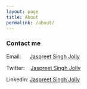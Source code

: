 ```yaml
---
layout: page
title: About
permalink: /about/
---
```

### Contact me
Email:&nbsp;&nbsp;&nbsp;&nbsp;&nbsp;&nbsp;[Jaspreet Singh Jolly](mailto:jaspreet.jolly@microsoft.com)

Twitter:&nbsp;&nbsp;&nbsp;&nbsp;[Jaspreet Singh Jolly](https://twitter.com/JaspreetJolly1)

Linkedin: [Jaspreet Singh Jolly](https://www.linkedin.com/in/jaspreetjolly/)

